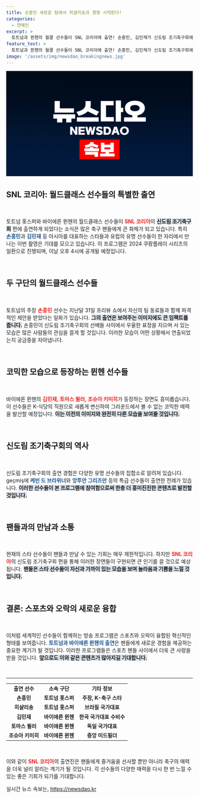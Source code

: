 ```yaml
---
title: 손흥민 새로운 팀에서 히샬리송과 경쟁 시작한다!
categories:
  - 연예인
excerpt: >
  토트넘과 뮌헨의 월클 선수들이 SNL 코리아에 출연! 손흥민, 김민재가 신도림 조기축구회에서 펼치는 예측 불가의 코믹한 상황이 기대를 모은다. 오후 4시, 놓치지 마세요!
feature_text: >
  토트넘과 뮌헨의 월클 선수들이 SNL 코리아에 출연! 손흥민, 김민재가 신도림 조기축구회에서 펼치는 예측 불가의 코믹한 상황이 기대를 모은다. 오후 4시, 놓치지 마세요!
image: '/assets/img/newsdao_breakingnews.jpg'
---
```


<p><img src="/assets/img/newsdao_breakingnews.jpg" alt="implanttips 속보" /></p>

<h2 data-ke-size="size26">SNL 코리아: 월드클래스 선수들의 특별한 출연</h2>

<p data-ke-size="size16">&nbsp;</p>

<p>토트넘 홋스퍼와 바이에른 뮌헨의 월드클래스 선수들이 <b><span style="color: #ee2323;">SNL 코리아</span></b>의 <b><span style="background-color: #21538527;">신도림 조기축구회</span></b> 편에 출연하게 되었다는 소식은 많은 축구 팬들에게 큰 화제가 되고 있습니다. 특히 <b><span style="color: #1a5490;">손흥민</span></b>과 <b><span style="color: #1a5490;">김민재</span></b> 등 아시아를 대표하는 스타들과 유럽의 유명 선수들이 한 자리에서 만나는 이번 촬영은 기대를 모으고 있습니다. 이 프로그램은 2024 쿠팡플레이 시리즈의 일환으로 진행되며, 이날 오후 4시에 공개될 예정입니다. </p>

<p data-ke-size="size16">&nbsp;</p>

<h2 data-ke-size="size26">두 구단의 월드클래스 선수들</h2>

<p data-ke-size="size16">&nbsp;</p>

<p>토트넘의 주장 <b><span style="color: #ee2323;">손흥민</span></b> 선수는 지난달 31일 프리뷰 쇼에서 자신의 팀 동료들과 함께 파격적인 제안을 받았다는 일화가 있습니다. <b><span style="background-color: #21538527;">그의 출연은 보여주는 이미지에도 큰 임팩트를 줍니다.</span></b> 손흥민이 신도림 조기축구회의 선배들 사이에서 우울한 표정을 지으며 서 있는 모습은 많은 사람들의 관심을 끌게 할 것입니다. 이러한 모습이 어떤 상황에서 연출되었는지 궁금증을 자아냅니다.</p>

<p data-ke-size="size16">&nbsp;</p>

<h2 data-ke-size="size26">코믹한 모습으로 등장하는 뮌헨 선수들</h2>

<p data-ke-size="size16">&nbsp;</p>

<p>바이에른 뮌헨의 <b><span style="color: #ee2323;">김민재</span></b>, <b><span style="color: #ee2323;">토마스 뮐러</span></b>, <b><span style="color: #ee2323;">조슈아 키미히</span></b>가 등장하는 장면도 흥미롭습니다. 이 선수들은 K-식당의 직원으로 새롭게 변신하여 그라운드에서 볼 수 없는 코믹한 매력을 발산할 예정입니다. <b><span style="background-color: #21538527;">이는 이전의 이미지와 완전히 다른 모습을 보여줄 것입니다.</span></b> </p>

<p data-ke-size="size16">&nbsp;</p>

<h2 data-ke-size="size26">신도림 조기축구회의 역사</h2>

<p data-ke-size="size16">&nbsp;</p>

<p>신도림 조기축구회의 출연 경험은 다양한 유명 선수들의 집합소로 알려져 있습니다. geçmiş에 <b><span style="color: #1a5490;">케빈 드 브라위너</span></b>와 <b><span style="color: #1a5490;">앙투안 그리즈만</span></b> 등의 특급 선수들이 출연한 전례가 있습니다. <b><span style="background-color: #21538527;">이러한 선수들이 본 프로그램에 참여함으로써 한층 더 흥미진진한 콘텐츠로 발전할 것입니다.</span></b></p>

<p data-ke-size="size16">&nbsp;</p>

<h2 data-ke-size="size26">팬들과의 만남과 소통</h2>

<p data-ke-size="size16">&nbsp;</p>

<p>현재의 스타 선수들이 팬들과 만날 수 있는 기회는 매우 제한적입니다. 하지만 <b><span style="color: #ee2323;">SNL 코리아</span></b>의 신도림 조기축구회 편을 통해 이러한 장면들이 구현되면 큰 인기를 끌 것으로 예상됩니다. <b><span style="background-color: #21538527;">팬들은 스타 선수들이 자신과 가까이 있는 모습을 보며 놀라움과 기쁨을 느낄 것입니다.</span></b> </p>

<p data-ke-size="size16">&nbsp;</p>

<h2 data-ke-size="size26">결론: 스포츠와 오락의 새로운 융합</h2>

<p data-ke-size="size16">&nbsp;</p>

<p>이처럼 세계적인 선수들이 함께하는 방송 프로그램은 스포츠와 오락이 융합된 혁신적인 형태를 보여줍니다. <b><span style="color: #1a5490;">토트넘과 바이에른 뮌헨의 출연</span></b>은 팬들에게 새로운 경험을 제공하는 중요한 계기가 될 것입니다. 이러한 프로그램들은 스포츠 팬들 사이에서 더욱 큰 사랑을 받을 것입니다. <b><span style="background-color: #21538527;">앞으로도 이와 같은 콘텐츠가 많아지길 기대합니다.</span></b></p>

<p data-ke-size="size16">&nbsp;</p>

<hr>

<table>
    <tr>
        <td style="text-align: center; height: 17px;"><b>출연 선수</b></td>
        <td style="text-align: center; height: 17px;"><b>소속 구단</b></td>
        <td style="text-align: center; height: 17px;"><b>기타 정보</b></td>
    </tr>
    <tr>
        <td style="text-align: center; height: 17px;"><b>손흥민</b></td>
        <td style="text-align: center; height: 17px;"><b>토트넘 홋스퍼</b></td>
        <td style="text-align: center; height: 17px;"><b>주장, K-축구 스타</b></td>
    </tr>
    <tr>
        <td style="text-align: center; height: 17px;"><b>히샬리송</b></td>
        <td style="text-align: center; height: 17px;"><b>토트넘 홋스퍼</b></td>
        <td style="text-align: center; height: 17px;"><b>브라질 국가대표</b></td>
    </tr>
    <tr>
        <td style="text-align: center; height: 17px;"><b>김민재</b></td>
        <td style="text-align: center; height: 17px;"><b>바이에른 뮌헨</b></td>
        <td style="text-align: center; height: 17px;"><b>한국 국가대표 수비수</b></td>
    </tr>
    <tr>
        <td style="text-align: center; height: 17px;"><b>토마스 뮐러</b></td>
        <td style="text-align: center; height: 17px;"><b>바이에른 뮌헨</b></td>
        <td style="text-align: center; height: 17px;"><b>독일 국가대표</b></td>
    </tr>
    <tr>
        <td style="text-align: center; height: 17px;"><b>조슈아 키미히</b></td>
        <td style="text-align: center; height: 17px;"><b>바이에른 뮌헨</b></td>
        <td style="text-align: center; height: 17px;"><b>중앙 미드필더</b></td>
    </tr>
</table>

<p data-ke-size="size16">&nbsp;</p>

<p>이와 같이 <b><span style="color: #ee2323;">SNL 코리아</span></b>의 출연진은 팬들에게 즐거움을 선사할 뿐만 아니라 축구의 매력을 더욱 널리 알리는 계기가 될 것입니다. 각 선수들의 다양한 매력을 다시 한 번 느낄 수 있는 좋은 기회가 되기를 기대합니다.</p>
실시간 뉴스 속보는, <a href="https://newsdao.kr" rel="dofollow">https://newsdao.kr</a>


